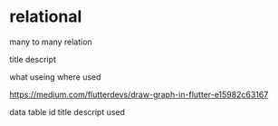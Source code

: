 # relational

many to many relation


title
descript





what useing
where used


https://medium.com/flutterdevs/draw-graph-in-flutter-e15982c63167



data table
id
title
descript
used